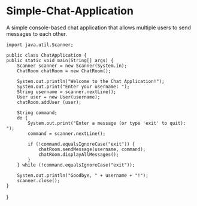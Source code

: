 # Simple-Chat-Application
A simple console-based chat application that allows multiple users to send messages to each other.



    import java.util.Scanner;

    public class ChatApplication {
    public static void main(String[] args) {
        Scanner scanner = new Scanner(System.in);
        ChatRoom chatRoom = new ChatRoom();

        System.out.println("Welcome to the Chat Application!");
        System.out.print("Enter your username: ");
        String username = scanner.nextLine();
        User user = new User(username);
        chatRoom.addUser (user);

        String command;
        do {
            System.out.print("Enter a message (or type 'exit' to quit): ");
            command = scanner.nextLine();

            if (!command.equalsIgnoreCase("exit")) {
                chatRoom.sendMessage(username, command);
                chatRoom.displayAllMessages();
            }
        } while (!command.equalsIgnoreCase("exit"));

        System.out.println("Goodbye, " + username + "!");
        scanner.close();
    }
}





